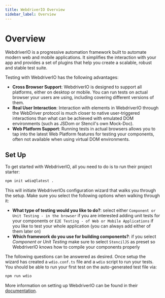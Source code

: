 ```yaml
---
title: WebdriverIO Overview
sidebar_label: Overview
---
```


# Overview

WebdriverIO is a progressive automation framework built to automate modern web and mobile applications. It simplifies the interaction with your app and provides a set of plugins that help you create a scalable, robust and stable test suite.

Testing with WebdriverIO has the following advantages:

- __Cross Browser Support__: WebdriverIO is designed to support all platforms, either on desktop or mobile. You can run tests on actual browser your users are using, including covering different versions of them.
- __Real User Interaction__: Interaction with elements in WebdriverIO through the WebDriver protocol is much closer to native user-triggered interactions than what can be achieved with emulated DOM environments (such as JSDom or Stencil's own Mock-Doc).
- __Web Platform Support__: Running tests in actual browsers allows you to tap into the latest Web Platform features for testing your components, often not available when using virtual DOM environments.

## Set Up

To get started with WebdriverIO, all you need to do is to run their project starter:

```sh
npm init wdio@latest .
```

This will initiate WebdriverIOs configuration wizard that walks you through the setup. Make sure you select the following options when walking through it:

- __What type of testing would you like to do?__: select either `Component or Unit Testing - in the browser` if you are interested adding unit tests for your components or `E2E Testing - of Web or Mobile Applications` if you like to test your whole application (you can always add either of them later on)
- __Which framework do you use for building components?__: if you select _Component or Unit Testing_ make sure to select `StencilJS` as preset so WebdriverIO knows how to compile your components properly

The following questions can be answered as desired. Once setup the wizard has created a `wdio.conf.ts` file and a `wdio` script to run your tests. You should be able to run your first test on the auto-generated test file via:

```sh
npm run wdio
```

More information on setting up WebdriverIO can be found in their [documentation](https://webdriver.io/docs/component-testing/stencil).
